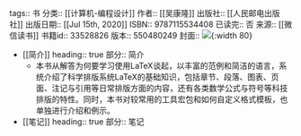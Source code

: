 tags:: 书
分类:: [[计算机-编程设计]]
作者:: [[吴康隆]]
出版社:: [[人民邮电出版社]]
出版日期:: [[Jul 15th, 2020]]
ISBN:: 9787115534408
已读完:: 否
来源:: [[微信读书]]
书籍id:: 33528826
版本:: 550480249
封面:: ![](https://wfqqreader-1252317822.image.myqcloud.com/cover/826/33528826/s_33528826.jpg){:width 80}

- [[简介]]
  heading:: true
  部分:: 简介
	- 本书从解答为何要学习使用LaTeX谈起，以丰富的范例和简洁的语言，系统介绍了科学排版系统LaTeX的基础知识，包括章节、段落、图表、页面、注记与引用等日常排版方面的内容，还有各类数学公式与符号等科技排版的特性。同时，本书对较常用的工具宏包和如何自定义格式模板，也单独进行介绍和例示。
- [[笔记]]
  heading:: true
  部分:: 笔记